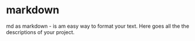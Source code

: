 # markdown

md as markdown - is am easy way to format your text.
Here goes all the the descriptions of your project.
